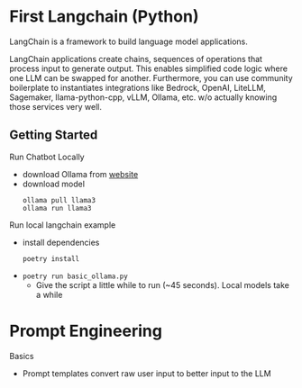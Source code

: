 # First Langchain (Python)
LangChain is a framework to build language model applications.

LangChain applications create chains, sequences of operations that process input to generate output. This enables simplified code logic where one LLM can be swapped for another. Furthermore, you can use community boilerplate to instantiates integrations like Bedrock, OpenAI, LiteLLM, Sagemaker, llama-python-cpp, vLLM, Ollama, etc. w/o actually knowing those services very well.

## Getting Started
Run Chatbot Locally
- download Ollama from [website](https://ollama.com/)
- download model
  ```
  ollama pull llama3
  ollama run llama3
  ```

Run local langchain example
- install dependencies
  ```
  poetry install
  ```
- `poetry run basic_ollama.py`
  - Give the script a little while to run (~45 seconds). Local models take a while

# Prompt Engineering
Basics
- Prompt templates convert raw user input to better input to the LLM
